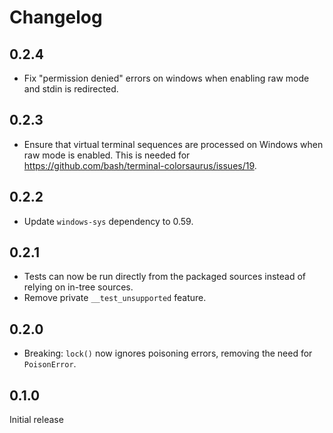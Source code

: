 # Changelog
## 0.2.4
* Fix "permission denied" errors on windows
  when enabling raw mode and stdin is redirected.

## 0.2.3
* Ensure that virtual terminal sequences are processed on Windows
  when raw mode is enabled. This is needed for <https://github.com/bash/terminal-colorsaurus/issues/19>.

## 0.2.2
* Update `windows-sys` dependency to 0.59.

## 0.2.1
* Tests can now be run directly from the packaged sources instead
  of relying on in-tree sources.
* Remove private `__test_unsupported` feature.

## 0.2.0
* Breaking: `lock()` now ignores poisoning errors, removing the need for `PoisonError`.

## 0.1.0
Initial release
